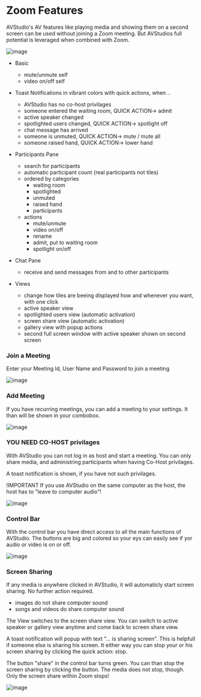 # Zoom Features
AVStudio's AV features like playing media and showing them on a second screen can be used without joining a Zoom meeting. 
But AVStudios full potential is leveraged when combined with Zoom.

![image](https://github.com/avstudiojw/avstudio/assets/166111109/60a2d0c6-e031-4a57-ace5-811a99dc86ef)

- Basic
  - mute/unmute self
  - video on/off self

- Toast Notifications in vibrant colors with quick actions, when ..
  - AVStudio has no co-host privilages
  - someone entered the waiting room, QUICK ACTION-> admit
  - active speaker changed
  - spotlighted users changed, QUICK ACTION-> spotlight off
  - chat message has arrived
  - someone is unmuted, QUICK ACTION-> mute / mute all
  - someone raised hand, QUICK ACTION-> lower hand 

- Participants Pane
  - search for participants
  - automatic participant count (real participants not tiles)
  - ordered by categories
    -  waiting room
    -  spotlighted
    -  unmuted
    -  raised hand
    -  participants
  - actions
    -  mute/unmute
    -  video on/off
    -  rename
    -  admit, put to waiting room
    -  spotlight on/off

- Chat Pane
  - receive and send messages from and to other participants

- Views
  - change how tiles are beeing displayed how and whenever you want, with one click
  - active speaker view
  - spotlighted users view (automatic activation)
  - screen share view (automatic activation)
  - gallery view with popup actions  
  - second full screen window with active speaker shown on second screen


### Join a Meeting
Enter your Meeting Id, User Name and Password to join a meeting

![image](https://github.com/avstudiojw/avstudio/assets/166111109/70240200-6d69-43e5-b04e-db278c0e7186)

### Add Meeting
If you have recurring meetings, you can add a meeting to your settings. It than will be shown in your combobox.

![image](https://github.com/avstudiojw/avstudio/assets/166111109/cff4c9f0-fd9d-4d02-b7c9-d1955eccb7b0)

### YOU NEED CO-HOST privilages
With AVStudio you can not log in as host and start a meeting. 
You can only share media, and administring participants when having Co-Host privilages.

A toast notification is shown, if you have not such privilages.

!IMPORTANT 
If you use AVStudio on the same computer as the host, the host has to "leave to computer audio"!

![image](https://github.com/avstudiojw/avstudio/assets/166111109/16107ad0-b0df-4c19-9b7e-0fee423287b6)

### Control Bar
With the control bar you have direct access to all the main functions of AVStudio.
The buttons are big and colored so your eys can easily see if yor audio or video is on or off.

![image](https://github.com/avstudiojw/avstudio/assets/166111109/92d0627a-0ec2-4803-83ab-1f7e2442b8dd)

### Screen Sharing
If any media is anywhere clicked in AVStudio, it will automaticly start screen sharing. No further action required.
- images do not share computer sound
- songs and videos do share computer sound

The View switches to the screen share view.
You can switch to active speaker or gallery view anytime and come back to screen share view.

A toast notification will popup with text "... is sharing screen". This is helpfull if someone else is sharing his screen. It either way you can stop your or his screen sharing by clicking the quick action: stop.

The button "share" in the control bar turns green.
You can than stop the screen sharing by clicking the button. The media does not stop, though. Only the screen share within Zoom stops!


![image](https://github.com/avstudiojw/avstudio/assets/166111109/7f5eb48a-5f21-4c70-b0b1-d9b2dd1cfd3c)

